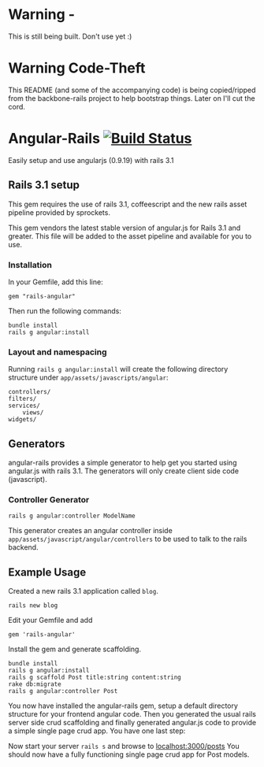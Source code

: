 # Warning -

This is still being built.  Don't use yet :)

# Warning Code-Theft

This README (and some of the accompanying code) is being copied/ripped from the backbone-rails project to help bootstrap things.  Later on I'll cut the cord.

# Angular-Rails [![Build Status](https://secure.travis-ci.org/codebrew/angular-rails.png)](http://travis-ci.org/codebrew/angular-rails)

Easily setup and use angularjs (0.9.19) with rails 3.1

## Rails 3.1 setup
This gem requires the use of rails 3.1, coffeescript and the new rails asset pipeline provided by sprockets.

This gem vendors the latest stable version of angular.js for Rails 3.1 and greater. This file will be added to the asset pipeline and available for you to use. 
    
### Installation

In your Gemfile, add this line:

    gem "rails-angular"
  
Then run the following commands:

    bundle install
    rails g angular:install

### Layout and namespacing

Running `rails g angular:install` will create the following directory structure under `app/assets/javascripts/angular`:
  
    controllers/
    filters/
    services/
		views/
    widgets/
    
    
## Generators
angular-rails provides a simple generator to help get you started using angular.js with rails 3.1. 
The generators will only create client side code (javascript).

### Controller Generator

    rails g angular:controller ModelName
    
This generator creates an angular controller inside `app/assets/javascript/angular/controllers` to be used to talk to the rails backend.

## Example Usage

Created a new rails 3.1 application called `blog`.

    rails new blog

Edit your Gemfile and add

    gem 'rails-angular'

Install the gem and generate scaffolding.

    bundle install
    rails g angular:install
    rails g scaffold Post title:string content:string
    rake db:migrate
    rails g angular:controller Post
    
You now have installed the angular-rails gem, setup a default directory structure for your frontend angular code. 
Then you generated the usual rails server side crud scaffolding and finally generated angular.js code to provide a simple single page crud app.
You have one last step:

Now start your server `rails s` and browse to [localhost:3000/posts](http://localhost:3000/posts)
You should now have a fully functioning single page crud app for Post models.

